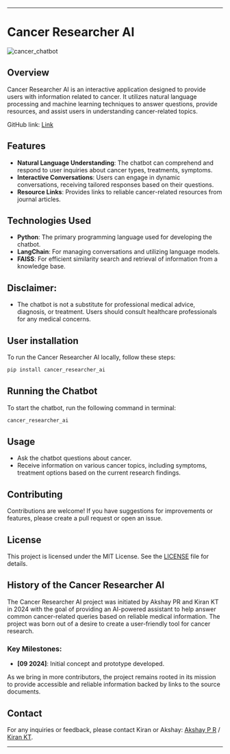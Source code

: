 
----------------------------------------------------------------------------------------------------------------------------------------------------------------------------------------------

# Cancer Researcher AI

![cancer_chatbot](openart-image_lEFwQqVA_1727547070986_raw.jpg)

## Overview
Cancer Researcher AI is an interactive application designed to provide users with information related to cancer. It utilizes natural language processing and machine learning techniques to answer questions, provide resources, and assist users in understanding cancer-related topics.

GitHub link: [Link](https://github.com/Kirankkt/Cancer_Researcher_AI)

## Features
- **Natural Language Understanding**: The chatbot can comprehend and respond to user inquiries about cancer types, treatments, symptoms.
- **Interactive Conversations**: Users can engage in dynamic conversations, receiving tailored responses based on their questions.
- **Resource Links**: Provides links to reliable cancer-related resources from journal articles.

## Technologies Used
- **Python**: The primary programming language used for developing the chatbot.
- **LangChain**: For managing conversations and utilizing language models.
- **FAISS**: For efficient similarity search and retrieval of information from a knowledge base.

## Disclaimer:
- The chatbot is not a substitute for professional medical advice, diagnosis, or treatment. Users should consult healthcare professionals for any medical concerns.

## User installation
To run the Cancer Researcher AI locally, follow these steps:

   ```bash
  pip install cancer_researcher_ai
   ```

## Running the Chatbot
To start the chatbot, run the following command in terminal:
```bash
cancer_researcher_ai
```

## Usage
- Ask the chatbot questions about cancer.
- Receive information on various cancer topics, including symptoms, treatment options based on the current research findings.

## Contributing
Contributions are welcome! If you have suggestions for improvements or features, please create a pull request or open an issue.

## License
This project is licensed under the MIT License. See the [LICENSE](LICENSE.txt) file for details.


## History of the Cancer Researcher AI

The Cancer Researcher AI project was initiated by Akshay PR and Kiran KT in 2024 with the goal of providing an AI-powered assistant to help answer common cancer-related queries based on reliable medical information. The project was born out of a desire to create a user-friendly tool for cancer research.

### Key Milestones:
- **[09 2024]**: Initial concept and prototype developed.


As we bring in more contributors, the project remains rooted in its mission to provide accessible and reliable information backed by links to the source documents.


## Contact
For any inquiries or feedback, please contact Kiran or Akshay: [Akshay P R](mailto:akshaypr314159@gmail.com) / [Kiran KT](mailto:kthomaskiran3@gmail.com).

-----------------------------------------------------------------------------------------------------------------------------------------------------------------------



